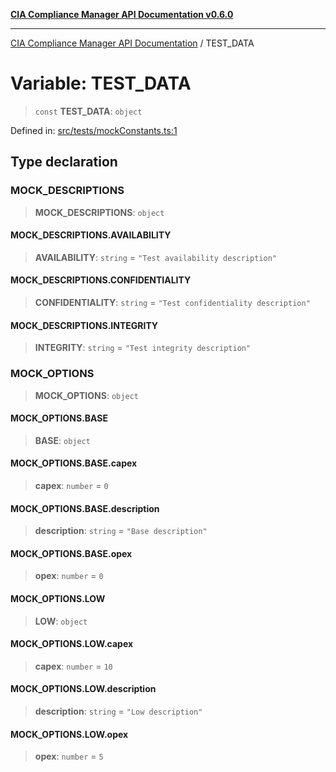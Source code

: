 [**CIA Compliance Manager API Documentation v0.6.0**](../README.md)

***

[CIA Compliance Manager API Documentation](../globals.md) / TEST\_DATA

# Variable: TEST\_DATA

> `const` **TEST\_DATA**: `object`

Defined in: [src/tests/mockConstants.ts:1](https://github.com/Hack23/cia-compliance-manager/blob/main/src/tests/mockConstants.ts#L1)

## Type declaration

### MOCK\_DESCRIPTIONS

> **MOCK\_DESCRIPTIONS**: `object`

#### MOCK\_DESCRIPTIONS.AVAILABILITY

> **AVAILABILITY**: `string` = `"Test availability description"`

#### MOCK\_DESCRIPTIONS.CONFIDENTIALITY

> **CONFIDENTIALITY**: `string` = `"Test confidentiality description"`

#### MOCK\_DESCRIPTIONS.INTEGRITY

> **INTEGRITY**: `string` = `"Test integrity description"`

### MOCK\_OPTIONS

> **MOCK\_OPTIONS**: `object`

#### MOCK\_OPTIONS.BASE

> **BASE**: `object`

#### MOCK\_OPTIONS.BASE.capex

> **capex**: `number` = `0`

#### MOCK\_OPTIONS.BASE.description

> **description**: `string` = `"Base description"`

#### MOCK\_OPTIONS.BASE.opex

> **opex**: `number` = `0`

#### MOCK\_OPTIONS.LOW

> **LOW**: `object`

#### MOCK\_OPTIONS.LOW.capex

> **capex**: `number` = `10`

#### MOCK\_OPTIONS.LOW.description

> **description**: `string` = `"Low description"`

#### MOCK\_OPTIONS.LOW.opex

> **opex**: `number` = `5`

